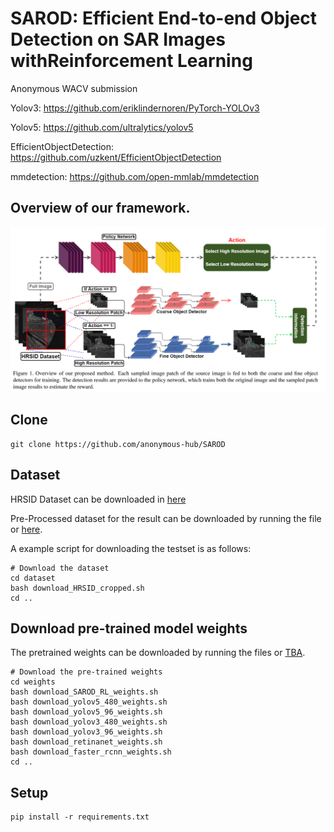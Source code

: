 # SAROD: Efficient End-to-end Object Detection on SAR Images withReinforcement Learning
Anonymous WACV submission

Yolov3: https://github.com/eriklindernoren/PyTorch-YOLOv3

Yolov5: https://github.com/ultralytics/yolov5

EfficientObjectDetection: https://github.com/uzkent/EfficientObjectDetection

mmdetection: https://github.com/open-mmlab/mmdetection



## Overview of our framework.
<img src='./image/overview.png' width=1000>


## Clone
```
git clone https://github.com/anonymous-hub/SAROD
```

## Dataset
HRSID Dataset can be downloaded in [here](https://github.com/chaozhong2010/HRSID)

Pre-Processed dataset for the result can be downloaded by running the file or [here](https://drive.google.com/file/d/179XJTHn93KVHzOyPy4grE808Oaxf4jDe/view?usp=sharing).

A example script for downloading the testset is as follows:
```
# Download the dataset
cd dataset
bash download_HRSID_cropped.sh
cd ..
```

## Download pre-trained model weights
The pretrained weights can be downloaded by running the files or [TBA](TBA).

```
# Download the pre-trained weights
cd weights
bash download_SAROD_RL_weights.sh
bash download_yolov5_480_weights.sh
bash download_yolov5_96_weights.sh
bash download_yolov3_480_weights.sh
bash download_yolov3_96_weights.sh
bash download_retinanet_weights.sh
bash download_faster_rcnn_weights.sh
cd ..
```

## Setup
```
pip install -r requirements.txt
```

